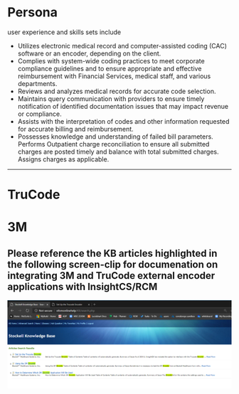 # Persona

user experience and skills sets include

- Utilizes electronic medical record and computer-assisted coding (CAC) software or an encoder, depending on the client.
- Complies with system-wide coding practices to meet corporate compliance guidelines and to ensure appropriate and effective reimbursement with Financial Services, medical staff, and various departments.
- Reviews and analyzes medical records for accurate code selection.
- Maintains query communication with providers to ensure timely notification of identified documentation issues that may impact revenue or compliance.
- Assists with the interpretation of codes and other information requested for accurate billing and reimbursement.
- Possesses knowledge and understanding of failed bill parameters. Performs Outpatient charge reconciliation to ensure all submitted charges are posted timely and balance with total submitted charges. Assigns charges as applicable.
---
# TruCode

# 3M


Please reference the KB articles highlighted in the following screen-clip for documenation on integrating 3M and TruCode external encoder applications with InsightCS/RCM
---

![image.png](/.attachments/image-ea48b93a-4607-4c2f-bbf4-4b57cec72830.png)